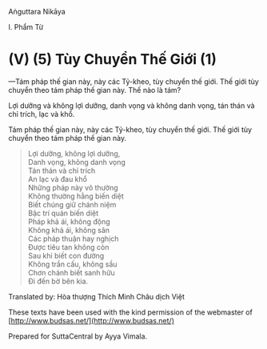  

Aṅguttara Nikāya

I. Phẩm Từ

# (V) (5) Tùy Chuyển Thế Giới (1)

—Tám pháp thế gian này, này các Tỷ-kheo, tùy chuyển thế giới. Thế giới tùy chuyển theo tám pháp thế gian này. Thế nào là tám?

Lợi dưỡng và không lợi dưỡng, danh vọng và không danh vọng, tán thán và chỉ trích, lạc và khổ.

Tám pháp thế gian này, này các Tỷ-kheo, tùy chuyển thế giới. Thế giới tùy chuyển theo tám pháp thế gian này.

> Lợi dưỡng, không lợi dưỡng,  
> Danh vọng, không danh vọng  
> Tán thán và chỉ trích  
> An lạc và đau khổ  
> Những pháp này vô thường  
> Không thường hằng biến diệt  
> Biết chúng giữ chánh niệm  
> Bậc trí quán biến diệt  
> Pháp khả ái, không động  
> Không khả ái, không sân  
> Các pháp thuận hay nghịch  
> Ðược tiêu tan không còn  
> Sau khi biết con đường  
> Không trần cấu, không sầu  
> Chơn chánh biết sanh hữu  
> Ði đến bờ bên kia.  

Translated by: Hòa thượng Thích Minh Châu dịch Việt

These texts have been used with the kind permission of the webmaster of [http://www.budsas.net/](http://www.budsas.net/)

Prepared for SuttaCentral by Ayya Vimala.
